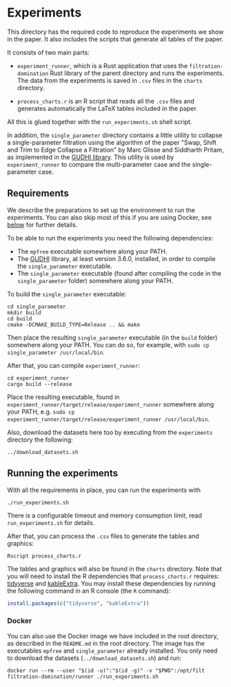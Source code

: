 # Experiments

This directory has the required code to reproduce the experiments we show in the
paper. It also includes the scripts that generate all tables of the paper.

It consists of two main parts:
- `experiment_runner`, which is a Rust application that uses the
  `filtration-domination` Rust library of the parent directory and runs the
  experiments. The data from the experiments is saved in `.csv` files in the
  `charts` directory.

- `process_charts.r` is an R script that reads all the `.csv` files and generates
  automatically the LaTeX tables included in the paper.

All this is glued together with the `run_experiments.sh` shell script.
  
In addition, the `single_parameter` directory contains a little utility to
collapse a single-parameter filtration using the algorithm of the paper "Swap,
Shift and Trim to Edge Collapse a Filtration" by Marc Glisse and Siddharth
Pritam, as implemented in the [GUDHI library](https://gudhi.inria.fr/). This
utility is used by `experiment_runner` to compare the multi-parameter case and
the single-parameter case.

## Requirements

We describe the preparations to set up the environment to run the experiments.
You can also skip most of this if you are using Docker, see [below](#Docker) for
further details.

To be able to run the experiments you need the following dependencies:
- The `mpfree` executable somewhere along your PATH.
- The [GUDHI](https://gudhi.inria.fr) library, at least version 3.6.0,
  installed, in order to compile the `single_parameter` executable.
- The `single_parameter` executable (found after compiling the code in the
  `single_parameter` folder) somewhere along your PATH.

To build the `single_parameter` executable:

``` shell
cd single_parameter
mkdir build
cd build
cmake -DCMAKE_BUILD_TYPE=Release .. && make
```
Then place the resulting `single_parameter` executable (in the `build` folder) somewhere
along your PATH. You can do so, for example, with `sudo cp single_parameter
/usr/local/bin`.

After that, you can compile `experiment_runner`:

``` shell
cd experiment_runner
cargo build --release
```

Place the resulting executable, found in
`experiment_runner/target/release/experiment_runner` somewhere along your PATH,
e.g. `sudo cp experiment_runner/target/release/experiment_runner /usr/local/bin`.

Also, download the datasets here too by executing from the `experiments` directory the following:

``` shell
../download_datasets.sh
```

## Running the experiments

With all the requirements in place, you can run the experiments with

``` shell
./run_experiments.sh
```

There is a configurable timeout and memory consumption limit, read
`run_experiments.sh` for details.

After that, you can process the `.csv` files to generate the tables and graphics:

``` shell
Rscript process_charts.r
```

The tables and graphics will also be found in the `charts` directory.  Note that
you will need to install the R dependencies that `process_charts.r` requires:
[tidyverse](https://www.tidyverse.org/) and
[kableExtra](https://cran.r-project.org/web/packages/kableExtra/index.html). You
may install these dependencies by running the following command in an R console
(the `R` command):

``` r
install.packages(c("tidyverse", "kableExtra"))
```

### Docker

You can also use the Docker image we have included in the root directory, as
described in the `README.md` in the root directory. The image has the
executables `mpfree` and `single_parameter` already installed. You only need to
download the datasets (`../download_datasets.sh`) and run:

``` shell
docker run --rm --user "$(id -u)":"$(id -g)" -v "$PWD":/opt/filt filtration-domination/runner ./run_experiments.sh
```
